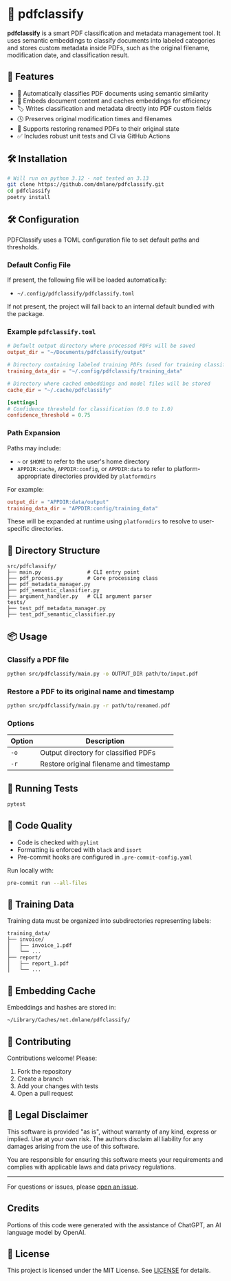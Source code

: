 # 📄 pdfclassify

**pdfclassify** is a smart PDF classification and metadata management tool. It uses semantic embeddings to classify documents into labeled categories and stores custom metadata inside PDFs, such as the original filename, modification date, and classification result.

## 🚀 Features

- 📂 Automatically classifies PDF documents using semantic similarity
- 🧠 Embeds document content and caches embeddings for efficiency
- 🏷️ Writes classification and metadata directly into PDF custom fields
- 🕓 Preserves original modification times and filenames
- 🔄 Supports restoring renamed PDFs to their original state
- ✅ Includes robust unit tests and CI via GitHub Actions

## 🛠️ Installation

```bash
# Will run on python 3.12 - not tested on 3.13
git clone https://github.com/dmlane/pdfclassify.git
cd pdfclassify
poetry install
```

## 🛠️ Configuration

PDFClassify uses a TOML configuration file to set default paths and thresholds.

### Default Config File

If present, the following file will be loaded automatically:

- `~/.config/pdfclassify/pdfclassify.toml`

If not present, the project will fall back to an internal default bundled with the package.

### Example `pdfclassify.toml`

```toml
# Default output directory where processed PDFs will be saved
output_dir = "~/Documents/pdfclassify/output"

# Directory containing labeled training PDFs (used for training classifier)
training_data_dir = "~/.config/pdfclassify/training_data"

# Directory where cached embeddings and model files will be stored
cache_dir = "~/.cache/pdfclassify"

[settings]
# Confidence threshold for classification (0.0 to 1.0)
confidence_threshold = 0.75
```

### Path Expansion

Paths may include:

- `~` or `$HOME` to refer to the user's home directory
- `APPDIR:cache`, `APPDIR:config`, or `APPDIR:data` to refer to platform-appropriate directories provided by `platformdirs`

For example:

```toml
output_dir = "APPDIR:data/output"
training_data_dir = "APPDIR:config/training_data"
```

These will be expanded at runtime using `platformdirs` to resolve to user-specific directories.

## 📁 Directory Structure

```text
src/pdfclassify/
├── main.py               # CLI entry point
├── pdf_process.py        # Core processing class
├── pdf_metadata_manager.py
├── pdf_semantic_classifier.py
├── argument_handler.py   # CLI argument parser
tests/
├── test_pdf_metadata_manager.py
├── test_pdf_semantic_classifier.py
```

## 📦 Usage

### Classify a PDF file

```bash
python src/pdfclassify/main.py -o OUTPUT_DIR path/to/input.pdf
```

### Restore a PDF to its original name and timestamp

```bash
python src/pdfclassify/main.py -r path/to/renamed.pdf
```

### Options

| Option | Description |
|--------|-------------|
| `-o`   | Output directory for classified PDFs |
| `-r`   | Restore original filename and timestamp |

## 🧪 Running Tests

```bash
pytest
```

## 🧹 Code Quality

- Code is checked with `pylint`
- Formatting is enforced with `black` and `isort`
- Pre-commit hooks are configured in `.pre-commit-config.yaml`

Run locally with:

```bash
pre-commit run --all-files
```

## 🧠 Training Data

Training data must be organized into subdirectories representing labels:

```
training_data/
├── invoice/
│   ├── invoice_1.pdf
│   └── ...
├── report/
│   ├── report_1.pdf
│   └── ...
```

## 📁 Embedding Cache

Embeddings and hashes are stored in:

```bash
~/Library/Caches/net.dmlane/pdfclassify/
```

## 🤝 Contributing

Contributions welcome! Please:

1. Fork the repository
2. Create a branch
3. Add your changes with tests
4. Open a pull request

## 📝 Legal Disclaimer

This software is provided "as is", without warranty of any kind, express or implied. Use at your own risk. The authors disclaim all liability for any damages arising from the use of this software.

You are responsible for ensuring this software meets your requirements and complies with applicable laws and data privacy regulations.

---

For questions or issues, please [open an issue](https://github.com/dmlane/pdfclassify/issues).

## Credits

Portions of this code were generated with the assistance of ChatGPT, an AI language model by OpenAI.

## 📝 License

This project is licensed under the MIT License. See [LICENSE](LICENSE) for details.
